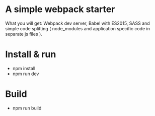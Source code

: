 # A simple webpack starter
What you will get: Webpack dev server, Babel with ES2015, SASS and simple code splitting ( node_modules and application specific code in separate js files ).

# Install & run
- npm install
- npm run dev

# Build
- npm run build
